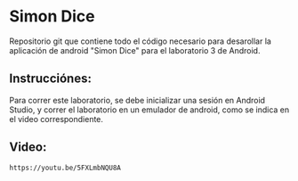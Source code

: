 # Simon Dice

Repositorio git que contiene todo el código necesario para desarollar la aplicación de android "Simon Dice" para el laboratorio 3 de Android.

## Instrucciónes:

Para correr este laboratorio, se debe inicializar una sesión en Android Studio, y correr el laboratorio en un emulador de android, como se indica en el video correspondiente.

## Video:

`` https://youtu.be/5FXLmbNQU8A ``
